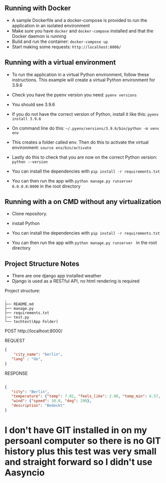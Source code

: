 

## Running with Docker

- A sample Dockerfile and a docker-compose is provided to run the application in an isolated environment
- Make sure you have `docker` and `docker-compose` installed and that the Docker daemon is running
- Build and run the container: `docker-compose up`
- Start making some requests: `http://localhost:8000/`

## Running with a virtual environment

- To run the application in a virtual Python environment, follow these instructions. This example will create a virtual Python environment for 3.9.6
- Check you have the pyenv version you need: `pyenv versions`
- You should see 3.9.6
- If you do not have the correct version of Python, install it like this: `pyenv install 3.9.6`
- On command line do this: `~/.pyenv/versions/3.9.6/bin/python -m venv env`
- This creates a folder called env. Then do this to activate the virtual environment: `source env/bin/activate`
- Lastly do this to check that you are now on the correct Python version: `python --version`
- You can install the dependencies with `pip install -r requirements.txt`

- You can then run the app with `python manage.py runserver 0.0.0.0:8000` in the root directory

## Running with a on CMD without any virtualization


- Clone repository.
- install Python
- You can install the dependencies with `pip install -r requirements.txt`

- You can then run the app with `python manage.py runserver ` in the root directory
## Project Structure Notes

- There are one django app installed weather
- Django is used as a RESTful API, no html rendering is required

Project structure:
```
.
├── README.md
├── manage.py
├── requirements.txt
|── test.py
└── techtest(App Folder)
```
POST http://localhost:8000/

REQUEST
```json
{
	"city_name": "berlin",
   "lang" : "de",
}
```
RESPONSE
```json
   
{
   "city": "Berlin", 
   "temperature": {"temp": 7.02, "feels_like": 2.08, "temp_min": 6.57, "temp_max": 7.77, "pressure": 1007, "humidity": 81}, 
   "wind": {"speed": 10.8, "deg": 290}, 
   "description": "Bedeckt"
}
```

# I don't have GIT installed in on my persoanl computer so there is no GIT history plus this test was very small and straight forward so I didn't use Aasyncio

